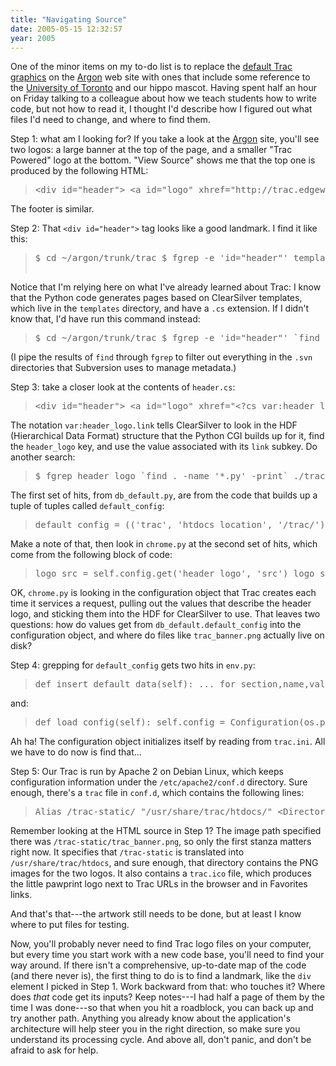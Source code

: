 ```yaml
---
title: "Navigating Source"
date: 2005-05-15 12:32:57
year: 2005
---
```

One of the minor items on my to-do list is to replace the <a href="http://projects.edgewall.com/trac">default Trac graphics</a> on the <a href="http://www.third-bit.com/trac/Argon">Argon</a> web site with ones that include some reference to the <a href="http://www.utoronto.ca">University of Toronto</a> and our hippo mascot.  Having spent half an hour on Friday talking to a colleague about how we teach students how to write code, but not how to read it, I thought I'd describe how I figured out what files I'd need to change, and where to find them.

Step 1: what am I looking for?  If you take a look at the <a href="http://www.third-bit.com/trac/Argon">Argon</a> site, you'll see two logos: a large banner at the top of the page, and a smaller "Trac Powered" logo at the bottom.  "View Source" shows me that the top one is produced by the following HTML:
<blockquote>
<pre>&lt;div id="header"&gt; &lt;a id="logo" xhref="http://trac.edgewall.com/" mce_href="http://trac.edgewall.com/" &gt;&lt;img xsrc="/trac-static/trac_banner.png" mce_src="/trac-static/trac_banner.png"  width="236" height="73" alt="Trac" /&gt;&lt;/a&gt; &lt;hr /&gt; &lt;/div&gt;</pre>
</blockquote>
The footer is similar.

Step 2: That <code>&lt;div id="header"&gt;</code> tag looks like a good landmark.  I find it like this:
<blockquote>
<pre>$ cd ~/argon/trunk/trac $ fgrep -e 'id="header"' templates/*.cs templates/header.cs:
<div></div>
</pre>
</blockquote>
Notice that I'm relying here on what I've already learned about Trac: I know that the Python code generates pages based on ClearSilver templates, which live in the <code>templates</code> directory, and have a <code>.cs</code> extension.  If I didn't know that, I'd have run this command instead:
<blockquote>
<pre>$ cd ~/argon/trunk/trac $ fgrep -e 'id="header"' `find . -type f -print | fgrep -v -e '.svn'`</pre>
</blockquote>
(I pipe the results of <code>find</code> through <code>fgrep</code> to filter out everything in the <code>.svn</code> directories that Subversion uses to manage metadata.)

Step 3: take a closer look at the contents of <code>header.cs</code>:
<blockquote>
<pre>&lt;div id="header"&gt; &lt;a id="logo" xhref="&lt;?cs var:header_logo.link ?&gt;"&gt;&lt;img xsrc="&lt;?cs var:header_logo.src ?&gt;" width="&lt;?cs var:header_logo.width ?&gt;" height="&lt;?cs var:header_logo.height ?&gt;" alt="&lt;?cs var:header_logo.alt ?&gt;" /&gt;&lt;/a&gt; &lt;hr /&gt; &lt;/div&gt;</pre>
</blockquote>
The notation <code>var:header_logo.link</code> tells ClearSilver to look in the HDF (Hierarchical Data Format) structure that the Python CGI builds up for it, find the <code>header_logo</code> key, and use the value associated with its <code>link</code> subkey.  Do another search:
<blockquote>
<pre>$ fgrep header_logo `find . -name '*.py' -print` ./trac/db_default.py:  ('header_logo', 'link', 'http://trac.edgewall.com/'), ./trac/db_default.py:  ('header_logo', 'src', 'trac_banner.png'), ./trac/db_default.py:  ('header_logo', 'alt', 'Trac'), ./trac/db_default.py:  ('header_logo', 'width', '236'), ./trac/db_default.py:  ('header_logo', 'height', '73'), ./trac/web/chrome.py:        logo_src = self.config.get('header_logo', 'src') ./trac/web/chrome.py:        req.hdf['header_logo'] = { ./trac/web/chrome.py:            'link': self.config.get('header_logo', 'link'), ./trac/web/chrome.py:            'alt': escape(self.config.get('header_logo', 'alt')), ./trac/web/chrome.py:            'width': self.config.get('header_logo', 'width'), ./trac/web/chrome.py:            'height': self.config.get('header_logo', 'height')</pre>
</blockquote>
The first set of hits, from <code>db_default.py</code>, are from the code that builds up a tuple of tuples called <code>default_config</code>:
<blockquote>
<pre>default_config = (('trac', 'htdocs_location', '/trac/'), ... ('header_logo', 'link', 'http://trac.edgewall.com/'), ('header_logo', 'src', 'trac_banner.png'), ('header_logo', 'alt', 'Trac'), ('header_logo', 'width', '236'), ('header_logo', 'height', '73'), ... )</pre>
</blockquote>
Make a note of that, then look in <code>chrome.py</code> at the second set of hits, which come from the following block of code:
<blockquote>
<pre>logo_src = self.config.get('header_logo', 'src') logo_src_abs = logo_src.startswith('http://') or logo_src.startswith('https://') if not logo_src[0] == '/' and not logo_src_abs: logo_src = htdocs_location + logo_src req.hdf['header_logo'] = { 'link': self.config.get('header_logo', 'link'), 'alt': escape(self.config.get('header_logo', 'alt')), 'src': logo_src, 'src_abs': logo_src_abs, 'width': self.config.get('header_logo', 'width'), 'height': self.config.get('header_logo', 'height') }</pre>
</blockquote>
OK, <code>chrome.py</code> is looking in the configuration object that Trac creates each time it services a request, pulling out the values that describe the header logo, and sticking them into the HDF for ClearSilver to use.  That leaves two questions: how do values get from <code>db_default.default_config</code> into the configuration object, and where do files like <code>trac_banner.png</code> actually live on disk?

Step 4: grepping for <code>default_config</code> gets two hits in <code>env.py</code>:
<blockquote>
<pre>def insert_default_data(self): ... for section,name,value in db_default.default_config: self.config.set(section, name, value) self.config.save()</pre>
</blockquote>
and:
<blockquote>
<pre>def load_config(self): self.config = Configuration(os.path.join(self.path, 'conf', 'trac.ini')) for section,name,value in db_default.default_config: self.config.setdefault(section, name, value)</pre>
</blockquote>
Ah ha!  The configuration object initializes itself by reading from <code>trac.ini</code>.  All we have to do now is find that...

Step 5: Our Trac is run by Apache 2 on Debian Linux, which keeps configuration information under the <code>/etc/apache2/conf.d</code> directory.  Sure enough, there's a <code>trac</code> file in <code>conf.d</code>, which contains the following lines:
<blockquote>
<pre>Alias /trac-static/ "/usr/share/trac/htdocs/" &lt;Directory "/usr/share/trac/htdocs/"&gt; Options Indexes MultiViews AllowOverride None Order allow,deny Allow from all &lt;/Directory&gt;  &lt;Directory "/usr/share/trac/cgi-bin"&gt; AllowOverride None Options ExecCGI -MultiViews +SymLinksIfOwnerMatch AddHandler cgi-script .cgi  Order allow,deny Allow from all &lt;/Directory&gt;  &lt;LocationMatch "/trac/[[:alnum:]]+/login"&gt; AuthPAM_Enabled on AuthName "Pyre Trac" AuthType Basic require valid-user &lt;/LocationMatch&gt;</pre>
</blockquote>
Remember looking at the HTML source in Step 1?  The image path specified there was <code>/trac-static/trac_banner.png</code>, so only the first stanza matters right now.  It specifies that <code>/trac-static</code> is translated into <code>/usr/share/trac/htdocs</code>, and sure enough, that directory contains the PNG images for the two logos.  It also contains a <code>trac.ico</code> file, which produces the little pawprint logo next to Trac URLs in the browser and in Favorites links.

And that's that---the artwork still needs to be done, but at least I know where to put files for testing.

Now, you'll probably never need to find Trac logo files on your computer, but every time you start work with a new code base, you'll need to find your way around.  If there isn't a comprehensive, up-to-date map of the code (and there never is), the first thing to do is to find a landmark, like the <code>div</code> element I picked in Step 1.  Work backward from that: who touches it?  Where does <em>that</em> code get its inputs?  Keep notes---I had half a page of them by the time I was done---so that when you hit a roadblock, you can back up and try another path.  Anything you already know about the application's architecture will help steer you in the right direction, so make sure you understand its processing cycle.  And above all, don't panic, and don't be afraid to ask for help.
